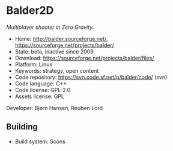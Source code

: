 # Balder2D

_Multiplayer shooter in Zero Gravity._

- Home: http://balder.sourceforge.net/, https://sourceforge.net/projects/balder/
- State: beta, inactive since 2009
- Download: https://sourceforge.net/projects/balder/files/
- Platform: Linux
- Keywords: strategy, open content
- Code repository: https://svn.code.sf.net/p/balder/code/ (svn)
- Code language: C++
- Code license: GPL-2.0
- Assets license: GPL

Developer: Bjørn Hansen, Reuben Lord

## Building

- Build system: Scons
